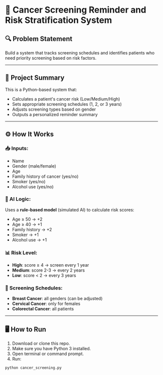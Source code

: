 # 🧠 Cancer Screening Reminder and Risk Stratification System

## 🔍 Problem Statement

Build a system that tracks screening schedules and identifies patients who need priority screening based on risk factors.

---

## 🎯 Project Summary

This is a Python-based system that:

- Calculates a patient's cancer risk (Low/Medium/High)
- Sets appropriate screening schedules (1, 2, or 3 years)
- Adjusts screening types based on gender
- Outputs a personalized reminder summary

---

## ⚙️ How It Works

### 📥 Inputs:
- Name
- Gender (male/female)
- Age
- Family history of cancer (yes/no)
- Smoker (yes/no)
- Alcohol use (yes/no)

### 🧠 AI Logic:
Uses a **rule-based model** (simulated AI) to calculate risk scores:
- Age ≥ 50 → +2
- Age ≥ 40 → +1
- Family history → +2
- Smoker → +1
- Alcohol use → +1

### 📊 Risk Level:
- **High**: score ≥ 4 → screen every 1 year
- **Medium**: score 2-3 → every 2 years
- **Low**: score < 2 → every 3 years

### 📅 Screening Schedules:
- **Breast Cancer**: all genders (can be adjusted)
- **Cervical Cancer**: only for females
- **Colorectal Cancer**: all patients

---

## 🖥 How to Run

1. Download or clone this repo.
2. Make sure you have Python 3 installed.
3. Open terminal or command prompt.
4. Run:

```bash
python cancer_screening.py
